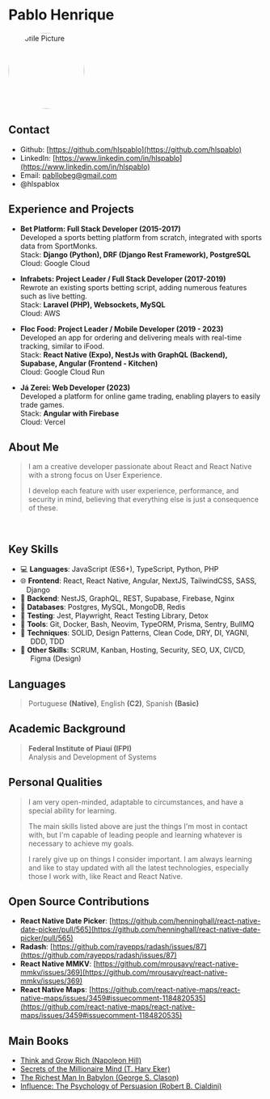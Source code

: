 <link rel="stylesheet" href="https://cdnjs.cloudflare.com/ajax/libs/font-awesome/6.5.1/css/all.min.css">

# Pablo Henrique

<img src="https://avatars.githubusercontent.com/u/16579563?v=4" class="profile-picture" alt="Profile Picture" style="border-radius: 50%; width: 150px; height: 150px;"/>

## Contact
- <i class="fas fa-github"></i> Github: [https://github.com/hlspablo](https://github.com/hlspablo)
- <i class="fas fa-linkedin"></i> LinkedIn: [https://www.linkedin.com/in/hlspablo](https://www.linkedin.com/in/hlspablo)
- <i class="fas fa-envelope"></i> Email: pabllobeg@gmail.com
- <i class="fas fa-x-twitter"></i> @hlspablox

## Experience and Projects
- **Bet Platform: Full Stack Developer (2015-2017)** <br />
  Developed a sports betting platform from scratch, integrated with sports data from SportMonks.<br />
  Stack: **Django (Python), DRF (Django Rest Framework), PostgreSQL**<br />
  Cloud: Google Cloud<br />

- **Infrabets: Project Leader / Full Stack Developer (2017-2019)**<br />
  Rewrote an existing sports betting script, adding numerous features such as live betting.<br />
  Stack: **Laravel (PHP), Websockets, MySQL**<br />
  Cloud: AWS<br />

- **Floc Food: Project Leader / Mobile Developer (2019 - 2023)**<br />
  Developed an app for ordering and delivering meals with real-time tracking, similar to iFood.<br />
  Stack: **React Native (Expo), NestJs with GraphQL (Backend), Supabase, Angular (Frontend - Kitchen)**<br />
  Cloud: Google Cloud Run<br />

- **Já Zerei: Web Developer (2023)**<br />
  Developed a platform for online game trading, enabling players to easily trade games.<br />
  Stack: **Angular with Firebase**<br />
  Cloud: Vercel<br />

## About Me
> I am a creative developer passionate about React and React Native with a strong focus on User Experience.
>
> I develop each feature with user experience, performance, and security in mind, believing that everything else is just a consequence of these.
<br />

## Key Skills
- 💻 **Languages**: JavaScript (ES6+), TypeScript, Python, PHP
- 🌐 **Frontend**: React, React Native, Angular, NextJS, TailwindCSS, SASS,
     &nbsp;&nbsp;&nbsp;Django
- 🔗 **Backend**: NestJS, GraphQL, REST, Supabase, Firebase, Nginx
- 💾 **Databases**: Postgres, MySQL, MongoDB, Redis
- 🧪 **Testing**: Jest, Playwright, React Testing Library, Detox
- 🔧 **Tools**: Git, Docker, Bash, Neovim, TypeORM, Prisma, Sentry, BullMQ
-  **Techniques**: SOLID, Design Patterns, Clean Code, DRY, DI, YAGNI,
      &nbsp;&nbsp;&nbsp;&nbsp;&nbsp;DDD, TDD
-  **Other Skills**: SCRUM, Kanban, Hosting, Security, SEO, UX, CI/CD,
    &nbsp;&nbsp;&nbsp;&nbsp;&nbsp;Figma (Design)

## Languages 
> Portuguese **(Native)**, English **(C2)**, Spanish **(Basic)**

## Academic Background
> **Federal Institute of Piauí (IFPI)** <br />
> Analysis and Development of Systems

## Personal Qualities
> I am very open-minded, adaptable to circumstances, and have a special ability for learning.
>
> The main skills listed above are just the things I'm most in contact with, 
but I'm capable of leading people and learning whatever is necessary to achieve my goals. 
>
> I rarely give up on things I consider important. I am always learning and like to stay updated with all the latest technologies, 
especially those I work with, like React and React Native.

## Open Source Contributions
- **React Native Date Picker**: [https://github.com/henninghall/react-native-date-picker/pull/565](https://github.com/henninghall/react-native-date-picker/pull/565)
- **Radash**: [https://github.com/rayepps/radash/issues/87](https://github.com/rayepps/radash/issues/87)
- **React Native MMKV**: [https://github.com/mrousavy/react-native-mmkv/issues/369](https://github.com/mrousavy/react-native-mmkv/issues/369)
- **React Native Maps**: [https://github.com/react-native-maps/react-native-maps/issues/3459#issuecomment-1184820535](https://github.com/react-native-maps/react-native-maps/issues/3459#issuecomment-1184820535)

## Main Books
- [Think and Grow Rich (Napoleon Hill)](https://www.amazon.com.br/Think-Grow-Rich-Napoleon-Hill/dp/1585424331)
- [Secrets of the Millionaire Mind (T. Harv Eker)](https://www.amazon.com.br/Secrets-Millionaire-Mind-Mastering-English-ebook/dp/B000FCJZ3G)
- [The Richest Man In Babylon (George S. Clason)](https://www.amazon.com.br/Richest-Man-Babylon-English-ebook/dp/B07H7HN6DN)
- [Influence: The Psychology of Persuasion (Robert B. Cialdini)](https://www.amazon.com.br/Influence-Psychology-Robert-PhD-Cialdini/dp/006124189X)

